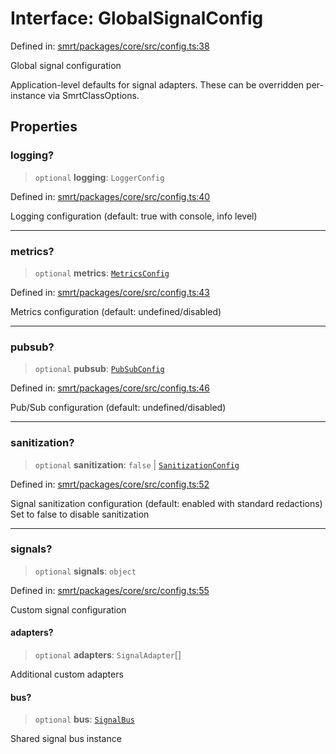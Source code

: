 # Interface: GlobalSignalConfig

Defined in: [smrt/packages/core/src/config.ts:38](https://github.com/happyvertical/smrt/blob/3e10e04571f8229dee5c87ee2f9b9b06c6c49f12/packages/core/src/config.ts#L38)

Global signal configuration

Application-level defaults for signal adapters.
These can be overridden per-instance via SmrtClassOptions.

## Properties

### logging?

> `optional` **logging**: `LoggerConfig`

Defined in: [smrt/packages/core/src/config.ts:40](https://github.com/happyvertical/smrt/blob/3e10e04571f8229dee5c87ee2f9b9b06c6c49f12/packages/core/src/config.ts#L40)

Logging configuration (default: true with console, info level)

***

### metrics?

> `optional` **metrics**: [`MetricsConfig`](MetricsConfig.md)

Defined in: [smrt/packages/core/src/config.ts:43](https://github.com/happyvertical/smrt/blob/3e10e04571f8229dee5c87ee2f9b9b06c6c49f12/packages/core/src/config.ts#L43)

Metrics configuration (default: undefined/disabled)

***

### pubsub?

> `optional` **pubsub**: [`PubSubConfig`](PubSubConfig.md)

Defined in: [smrt/packages/core/src/config.ts:46](https://github.com/happyvertical/smrt/blob/3e10e04571f8229dee5c87ee2f9b9b06c6c49f12/packages/core/src/config.ts#L46)

Pub/Sub configuration (default: undefined/disabled)

***

### sanitization?

> `optional` **sanitization**: `false` \| [`SanitizationConfig`](SanitizationConfig.md)

Defined in: [smrt/packages/core/src/config.ts:52](https://github.com/happyvertical/smrt/blob/3e10e04571f8229dee5c87ee2f9b9b06c6c49f12/packages/core/src/config.ts#L52)

Signal sanitization configuration (default: enabled with standard redactions)
Set to false to disable sanitization

***

### signals?

> `optional` **signals**: `object`

Defined in: [smrt/packages/core/src/config.ts:55](https://github.com/happyvertical/smrt/blob/3e10e04571f8229dee5c87ee2f9b9b06c6c49f12/packages/core/src/config.ts#L55)

Custom signal configuration

#### adapters?

> `optional` **adapters**: `SignalAdapter`[]

Additional custom adapters

#### bus?

> `optional` **bus**: [`SignalBus`](../classes/SignalBus.md)

Shared signal bus instance
